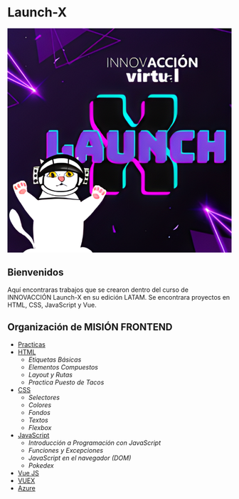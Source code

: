 
# Launch-X

![Launch-X](./Imagenes/GtbZqdaY_4x.jpg)

## Bienvenidos

Aquí encontraras trabajos que se crearon dentro del curso de INNOVACCIÓN Launch-X en su edición LATAM.
Se encontrara proyectos en HTML, CSS, JavaScript y Vue.

## Organización de MISIÓN FRONTEND


+ [Practicas]()
+ [HTML](https://github.com/Zedreef/Launch-X/tree/master/HTML "HTML")
	+ _Etiquetas Básicas_
	+ _Elementos Compuestos_
	+ _Layout y Rutas_
	+ _Practica Puesto de Tacos_
+ [CSS](https://github.com/Zedreef/Launch-X/tree/master/CSS "CSS")
	+ _Selectores_
	+ _Colores_
	+ _Fondos_
	+ _Textos_
	+ _Flexbox_
+ [JavaScript](https://github.com/Zedreef/Launch-X/tree/master/JavaScript "JavaScript")
	+ _Introducción a Programación con JavaScript_
	+ _Funciones y Excepciones_
	+ _JavaScript en el navegador (DOM)_
	+ _Pokedex_
+ [Vue JS]()
+ [VUEX]()
+ [Azure]()
